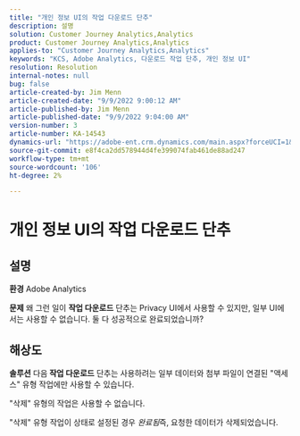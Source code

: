 ```yaml
---
title: "개인 정보 UI의 작업 다운로드 단추"
description: 설명
solution: Customer Journey Analytics,Analytics
product: Customer Journey Analytics,Analytics
applies-to: "Customer Journey Analytics,Analytics"
keywords: "KCS, Adobe Analytics, 다운로드 작업 단추, 개인 정보 UI"
resolution: Resolution
internal-notes: null
bug: false
article-created-by: Jim Menn
article-created-date: "9/9/2022 9:00:12 AM"
article-published-by: Jim Menn
article-published-date: "9/9/2022 9:04:00 AM"
version-number: 3
article-number: KA-14543
dynamics-url: "https://adobe-ent.crm.dynamics.com/main.aspx?forceUCI=1&pagetype=entityrecord&etn=knowledgearticle&id=df343ccf-1d30-ed11-9db1-0022480866ad"
source-git-commit: e8f4ca2dd578944d4fe399074fab461de88ad247
workflow-type: tm+mt
source-wordcount: '106'
ht-degree: 2%

---
```


# 개인 정보 UI의 작업 다운로드 단추

## 설명


<b>환경</b>
Adobe Analytics

<b>문제</b>
왜 그런 일이 <b>작업 다운로드</b> 단추는 Privacy UI에서 사용할 수 있지만, 일부 UI에서는 사용할 수 없습니다. 둘 다 성공적으로 완료되었습니까?


## 해상도


<b>솔루션</b>
다음<b> 작업 다운로드</b> 단추는 사용하려는 일부 데이터와 첨부 파일이 연결된 &quot;액세스&quot; 유형 작업에만 사용할 수 있습니다.

&quot;삭제&quot; 유형의 작업은 사용할 수 없습니다.

&quot;삭제&quot; 유형 작업이 상태로 설정된 경우 *완료됨*&#x200B;즉, 요청한 데이터가 삭제되었습니다.
